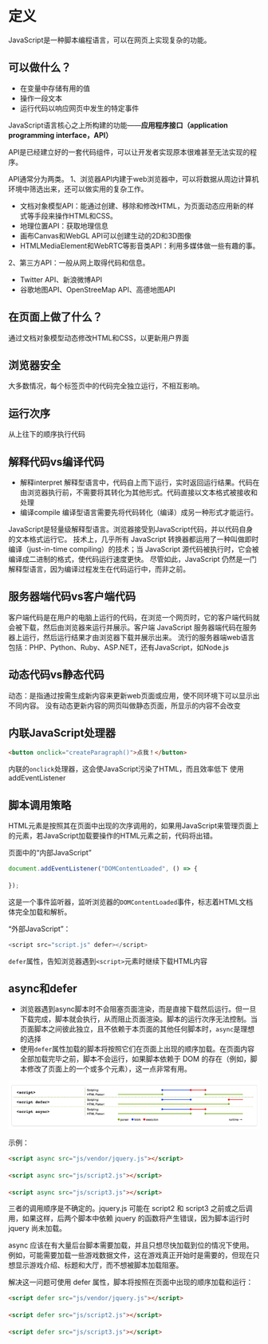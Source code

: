 # 定义
JavaScript是一种脚本编程语言，可以在网页上实现复杂的功能。

## 可以做什么？
- 在变量中存储有用的值
- 操作一段文本
- 运行代码以响应网页中发生的特定事件

JavaScript语言核心之上所构建的功能——**应用程序接口（application programming interface，API）**

API是已经建立好的一套代码组件，可以让开发者实现原本很难甚至无法实现的程序。

API通常分为两类。
1、浏览器API内建于web浏览器中，可以将数据从周边计算机环境中筛选出来，还可以做实用的复杂工作。
- 文档对象模型API：能通过创建、移除和修改HTML，为页面动态应用新的样式等手段来操作HTML和CSS。
- 地理位置API：获取地理信息
- 画布Canvas和WebGL API可以创建生动的2D和3D图像
- HTMLMediaElement和WebRTC等影音类API：利用多媒体做一些有趣的事。

2、第三方API：一般从网上取得代码和信息。
- Twitter API、新浪微博API
- 谷歌地图API、OpenStreeMap API、高德地图API

## 在页面上做了什么？
通过文档对象模型动态修改HTML和CSS，以更新用户界面

## 浏览器安全
大多数情况，每个标签页中的代码完全独立运行，不相互影响。

## 运行次序
从上往下的顺序执行代码

## 解释代码vs编译代码
- 解释interpret
解释型语言中，代码自上而下运行，实时返回运行结果。代码在由浏览器执行前，不需要将其转化为其他形式。代码直接以文本格式被接收和处理
- 编译compile
编译型语言需要先将代码转化（编译）成另一种形式才能运行。

JavaScript是轻量级解释型语言。浏览器接受到JavaScript代码，并以代码自身的文本格式运行它。
技术上，几乎所有 JavaScript 转换器都运用了一种叫做即时编译（just-in-time compiling）的技术；当 JavaScript 源代码被执行时，它会被编译成二进制的格式，使代码运行速度更快。
尽管如此，JavaScript 仍然是一门解释型语言，因为编译过程发生在代码运行中，而非之前。

## 服务器端代码vs客户端代码
客户端代码是在用户的电脑上运行的代码，在浏览一个网页时，它的客户端代码就会被下载，然后由浏览器来运行并展示。客户端 JavaScript
服务器端代码在服务器上运行，然后运行结果才由浏览器下载并展示出来。
流行的服务器端web语言包括：PHP、Python、Ruby、ASP.NET，还有JavaScript，如Node.js

## 动态代码vs静态代码
动态：是指通过按需生成新内容来更新web页面或应用，使不同环境下可以显示出不同内容。
没有动态更新内容的网页叫做静态页面，所显示的内容不会改变

## 内联JavaScript处理器
```html
<button onclick="createParagraph()">点我！</button>
```
内联的`onclick`处理器，这会使JavaScript污染了HTML，而且效率低下
使用addEventListener

## 脚本调用策略
HTML元素是按照其在页面中出现的次序调用的，如果用JavaScript来管理页面上的元素，若JavaScript加载要操作的HTML元素之前，代码将出错。

页面中的“内部JavaScript”

```javascript
document.addEventListener("DOMContentLoaded", () => {
  
});
```

这是一个事件监听器，监听浏览器的`DOMContentLoaded`事件，标志着HTML文档体完全加载和解析。

“外部JavaScript”：
```javascript
<script src="script.js" defer></script>
```
`defer`属性，告知浏览器遇到`<script>`元素时继续下载HTML内容

## async和defer
- 浏览器遇到async脚本时不会阻塞页面渲染，而是直接下载然后运行。但一旦下载完成，脚本就会执行，从而阻止页面渲染。脚本的运行次序无法控制。当页面脚本之间彼此独立，且不依赖于本页面的其他任何脚本时，`async`是理想的选择
- 使用`defer`属性加载的脚本将按照它们在页面上出现的顺序加载。在页面内容全部加载完毕之前，脚本不会运行，如果脚本依赖于 DOM 的存在（例如，脚本修改了页面上的一个或多个元素），这一点非常有用。

![image-20230803230357768](images/image-20230803230357768.png)


示例：
```html
<script async src="js/vendor/jquery.js"></script>

<script async src="js/script2.js"></script>

<script async src="js/script3.js"></script>
```
三者的调用顺序是不确定的。jquery.js 可能在 script2 和 script3 之前或之后调用，如果这样，后两个脚本中依赖 jquery 的函数将产生错误，因为脚本运行时 jquery 尚未加载。

async 应该在有大量后台脚本需要加载，并且只想尽快加载到位的情况下使用。例如，可能需要加载一些游戏数据文件，这在游戏真正开始时是需要的，但现在只想显示游戏介绍、标题和大厅，而不想被脚本加载阻塞。

解决这一问题可使用 defer 属性，脚本将按照在页面中出现的顺序加载和运行：
```html
<script defer src="js/vendor/jquery.js"></script>

<script defer src="js/script2.js"></script>

<script defer src="js/script3.js"></script>
```








